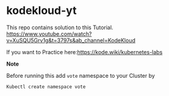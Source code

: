 # kodekloud-yt
This repo contains solution to this Tutorial.
https://www.youtube.com/watch?v=XuSQU5Grv1g&t=3797s&ab_channel=KodeKloud

If you want to Practice here:https://kode.wiki/kubernetes-labs

**Note** 

Before running this add `vote` namespace to your Cluster by
```
Kubectl create namespace vote
```
